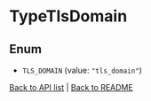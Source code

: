# TypeTlsDomain

## Enum


* `TLS_DOMAIN` (value: `"tls_domain"`)


[Back to API list](../README.md#documentation-for-api-endpoints) | [Back to README](../README.md)


